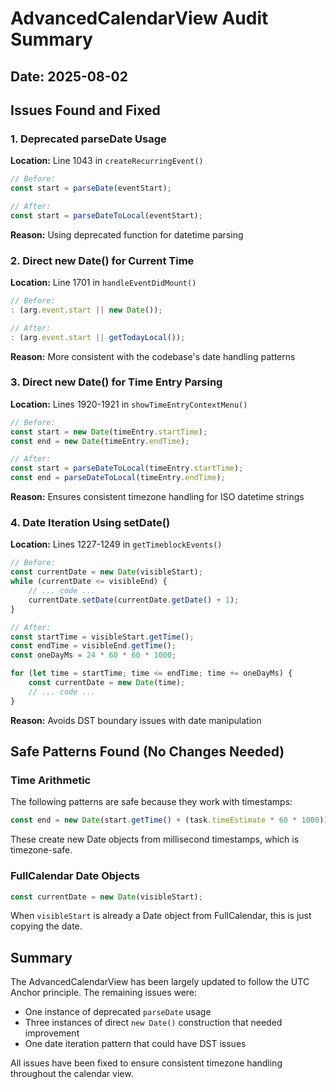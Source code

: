 # AdvancedCalendarView Audit Summary

## Date: 2025-08-02

## Issues Found and Fixed

### 1. Deprecated parseDate Usage
**Location:** Line 1043 in `createRecurringEvent()`
```typescript
// Before:
const start = parseDate(eventStart);

// After:
const start = parseDateToLocal(eventStart);
```
**Reason:** Using deprecated function for datetime parsing

### 2. Direct new Date() for Current Time
**Location:** Line 1701 in `handleEventDidMount()`
```typescript
// Before:
: (arg.event.start || new Date());

// After:
: (arg.event.start || getTodayLocal());
```
**Reason:** More consistent with the codebase's date handling patterns

### 3. Direct new Date() for Time Entry Parsing
**Location:** Lines 1920-1921 in `showTimeEntryContextMenu()`
```typescript
// Before:
const start = new Date(timeEntry.startTime);
const end = new Date(timeEntry.endTime);

// After:
const start = parseDateToLocal(timeEntry.startTime);
const end = parseDateToLocal(timeEntry.endTime);
```
**Reason:** Ensures consistent timezone handling for ISO datetime strings

### 4. Date Iteration Using setDate()
**Location:** Lines 1227-1249 in `getTimeblockEvents()`
```typescript
// Before:
const currentDate = new Date(visibleStart);
while (currentDate <= visibleEnd) {
    // ... code ...
    currentDate.setDate(currentDate.getDate() + 1);
}

// After:
const startTime = visibleStart.getTime();
const endTime = visibleEnd.getTime();
const oneDayMs = 24 * 60 * 60 * 1000;

for (let time = startTime; time <= endTime; time += oneDayMs) {
    const currentDate = new Date(time);
    // ... code ...
}
```
**Reason:** Avoids DST boundary issues with date manipulation

## Safe Patterns Found (No Changes Needed)

### Time Arithmetic
The following patterns are safe because they work with timestamps:
```typescript
const end = new Date(start.getTime() + (task.timeEstimate * 60 * 1000));
```
These create new Date objects from millisecond timestamps, which is timezone-safe.

### FullCalendar Date Objects
```typescript
const currentDate = new Date(visibleStart);
```
When `visibleStart` is already a Date object from FullCalendar, this is just copying the date.

## Summary

The AdvancedCalendarView has been largely updated to follow the UTC Anchor principle. The remaining issues were:
- One instance of deprecated `parseDate` usage
- Three instances of direct `new Date()` construction that needed improvement
- One date iteration pattern that could have DST issues

All issues have been fixed to ensure consistent timezone handling throughout the calendar view.